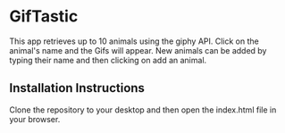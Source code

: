 # GifTastic

This app retrieves up to 10 animals using the giphy API.   Click on the animal's name and the Gifs will appear.  New animals can be added by typing their name and then clicking on add an animal.

## Installation Instructions

Clone the repository to your desktop and then open the index.html file in your browser.
